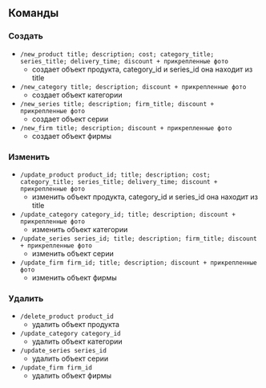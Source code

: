 ## Команды
### Создать
- `/new_product title; description; cost; category_title; series_title; delivery_time; discount + прикрепленные фото`
  - создает объект продукта, category_id и series_id она находит из title
- `/new_category title; description; discount + прикрепленные фото`
  - создает объект категории
- `/new_series title; description; firm_title; discount + прикрепленные фото`
  - создает объект серии
- `/new_firm title; description; discount + прикрепленные фото`
  - создает объект фирмы
### Изменить
- `/update_product product_id; title; description; cost; category_title; series_title; delivery_time; discount + прикрепленные фото`
  - изменить объект продукта, category_id и series_id она находит из title
- `/update_category category_id; title; description; discount + прикрепленные фото`
  - изменить объект категории
- `/update_series series_id; title; description; firm_title; discount + прикрепленные фото`
  - изменить объект серии
- `/update_firm firm_id; title; description; discount + прикрепленные фото`
  - изменить объект фирмы
### Удалить
- `/delete_product product_id`
  - удалить объект продукта
- `/update_category category_id`
  - удалить объект категории
- `/update_series series_id`
  - удалить объект серии
- `/update_firm firm_id`
  - удалить объект фирмы
